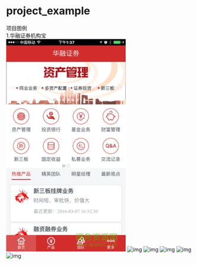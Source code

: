 # project_example
项目图例  
1.华融证券机构宝  
![img](https://github.com/AntonySufer/project_example/blob/master/githubImg/2.jpg)
![img](https://github.com/AntonySufer/project_example/blob/master/githubImg/3.jpg)
![img](https://github.com/AntonySufer/project_example/blob/master/githubImg/4.jpg)
![img](https://github.com/AntonySufer/project_example/blob/master/githubImg/5.jpg)
![img](https://github.com/AntonySufer/project_example/blob/master/githubImg/6.jpg)
![img](https://github.com/AntonySufer/project_example/blob/master/githubImg/7.jpg)
